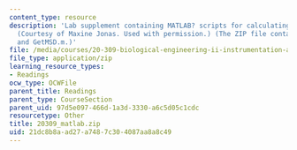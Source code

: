 ```yaml
---
content_type: resource
description: 'Lab supplement containing MATLAB? scripts for calculating MSD and G*.
  (Courtesy of Maxine Jonas. Used with permission.) (The ZIP file contains: GetGstar.m
  and GetMSD.m.)'
file: /media/courses/20-309-biological-engineering-ii-instrumentation-and-measurement-fall-2006/21dc8b8aad27a7487c304087aa8a8c49_20309_matlab.zip
file_type: application/zip
learning_resource_types:
- Readings
ocw_type: OCWFile
parent_title: Readings
parent_type: CourseSection
parent_uid: 97d5e097-466d-1a3d-3330-a6c5d05c1cdc
resourcetype: Other
title: 20309_matlab.zip
uid: 21dc8b8a-ad27-a748-7c30-4087aa8a8c49
---
```

